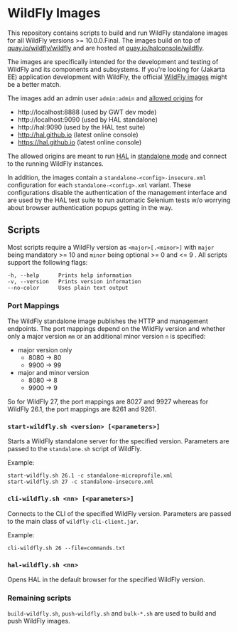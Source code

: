 # WildFly Images

This repository contains scripts to build and run WildFly standalone images for all WildFly versions >= 10.0.0.Final. The images build on top of [quay.io/wildfly/wildfly](https://quay.io/repository/wildfly/wildfly) and are hosted at [quay.io/halconsole/wildfly](https://quay.io/repository/halconsole/wildfly). 

The images are specifically intended for the development and testing of WildFly and its components and subsystems. If you're looking for (Jakarta EE) application development with WildFly, the official [WildFly images](https://quay.io/organization/wildfly) might be a better match. 

The images add an admin user `admin:admin` and [allowed origins](https://docs.wildfly.org/26/wildscribe/core-service/management/management-interface/http-interface/index.html#attr-allowed-origins) for

- http://localhost:8888 (used by GWT dev mode)
- http://localhost:9090 (used by HAL standalone)
- http://hal:9090 (used by the HAL test suite)
- http://hal.github.io (latest online console)
- https://hal.github.io (latest online console)

The allowed origins are meant to run [HAL](https://hal.github.io) in [standalone mode](https://hal.github.io/documentation/get-started/#standalone-mode) and connect to the running WildFly instances.

In addition, the images contain a `standalone-<config>-insecure.xml`  configuration for each `standalone-<config>.xml` variant. These configurations disable the authentication of the management interface and are used by the HAL test suite to run automatic Selenium tests w/o worrying about browser authentication popups getting in the way. 

## Scripts

Most scripts require a WildFly version as `<major>[.<minor>]` with `major` being mandatory >= 10 and `minor` being optional >= 0 and <= 9 . All scripts support the following flags:

```shell
-h, --help      Prints help information
-v, --version   Prints version information
--no-color      Uses plain text output
```

### Port Mappings

The WildFly standalone image publishes the HTTP and management endpoints. The port mappings depend on the WildFly version and whether only a major version `mm` or an additional minor version `n` is specified:

- major version only
  - 8080 → 80<mm>
  - 9900 → 99<mm>
- major and minor version
  - 8080 → 8<mm><n>
  - 9900 → 9<mm><n>

So for WildFly 27, the port mappings are 8027 and 9927 whereas for WildFly 26.1, the port mappings are 8261 and 9261.   

### `start-wildfly.sh <version> [<parameters>]`

Starts a WildFly standalone server for the specified version. Parameters are passed to the `standalone.sh` script of WildFly. 

Example:

```shell
start-wildfly.sh 26.1 -c standalone-microprofile.xml
start-wildfly.sh 27 -c standalone-insecure.xml
```

### `cli-wildfly.sh <nn> [<parameters>]`

Connects to the CLI of the specified WildFly version. Parameters are passed to the main class of `wildfly-cli-client.jar`. 

Example:

```shell
cli-wildfly.sh 26 --file=commands.txt
```

### `hal-wildfly.sh <nn>`

Opens HAL in the default browser for the specified WildFly version.

### Remaining scripts

`build-wildfly.sh`, `push-wildfly.sh` and `bulk-*.sh` are used to build and push WildFly images. 
